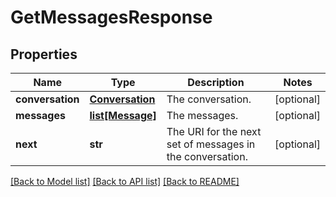 # GetMessagesResponse

## Properties
Name | Type | Description | Notes
------------ | ------------- | ------------- | -------------
**conversation** | [**Conversation**](Conversation.md) | The conversation. | [optional] 
**messages** | [**list[Message]**](Message.md) | The messages. | [optional] 
**next** | **str** | The URI for the next set of messages in the conversation. | [optional] 

[[Back to Model list]](../README.md#documentation-for-models) [[Back to API list]](../README.md#documentation-for-api-endpoints) [[Back to README]](../README.md)


